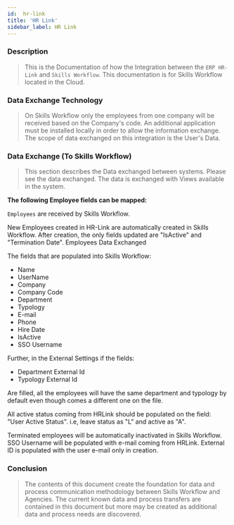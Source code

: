 ```yaml
---
id:  hr-link
title: 'HR Link'
sidebar_label: HR Link
---
```


<h3>Description</h3>

> This is the Documentation of how the Integration between the `ERP HR-Link` and `Skills Workflow`. This documentation is for Skills Workflow located in the Cloud.

<h3>Data Exchange Technology</h3>

> On Skills Workflow only the employees from one company will be received based on the Company's code.
An additional application must be installed locally in order to allow the information exchange.
The scope of data exchanged on this integration is the User's Data.

<h3>Data Exchange (To Skills Workflow)</h3>

> This section describes the Data exchanged between systems. Please see the data exchanged.
The data is exchanged with Views available in the system.


**The following Employee fields can be mapped:** <br />

`Employees` are received by Skills Workflow. 

New Employees created in HR-Link are automatically created in Skills Workflow.
After creation, the only fields updated are "IsActive" and "Termination Date".
Employees Data Exchanged

The fields that are populated into Skills Workflow:

- Name
- UserName
- Company
- Company Code
- Department
- Typology
- E-mail
- Phone
- Hire Date
- IsActive
- SSO Username

Further, in the External Settings if the fields:

- Department External Id
- Typology External Id

Are filled, all the employees will have the same department and typology by default even though comes a different one on the file.

All active status coming from HRLink should be populated on the field: "User Active Status". i.e, leave status as "L" and active as "A".

Terminated employees will be automatically inactivated in Skills Workflow.
SSO Username will be populated with e-mail coming from HRLink.
External ID is populated with the user e-mail only in creation.

<h3>Conclusion</h3>

> The contents of this document create the foundation for data and process communication methodology between Skills Workflow and Agencies. The current known data and process transfers are contained in this document but more may be created as additional data and process needs are discovered.

